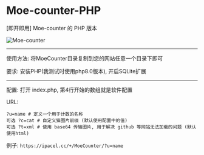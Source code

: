# Moe-counter-PHP

\[即开即用\] Moe-counter 的 PHP 版本

![Moe-counter](https://ipacel.cc/+/MoeCounter/?u=github&t=xml)

---

使用方法: 将MoeCounter目录复制到您的网站任意一个目录下即可

要求: 安装PHP(我测试时使用php8.0版本), 开启SQLite扩展

---

配置: 
打开 index.php, 第4行开始的数组就是软件配置

URL: 
```
?u=name # 定义一个用于计数的名称
可选 ?c=cat # 自定义猫图片前缀 (默认使用配置中的值)
可选 ?t=xml # 使用 base64 传输图片, 用于解决 github 等网站无法加载的问题 (默认使用html)
```
例子: `https://ipacel.cc/+/MoeCounter/?u=name`



